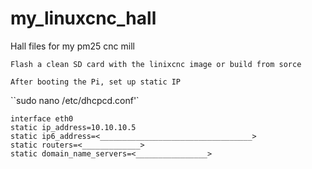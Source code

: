 # my_linuxcnc_hall
Hall files for my pm25 cnc mill

`Flash a clean SD card with the linixcnc image or build from sorce`

``After booting the Pi, set up static IP``

``sudo nano /etc/dhcpcd.conf'`
```
interface eth0
static ip_address=10.10.10.5
static ip6_address=<__________________________________>
static routers=<_____________>
static domain_name_servers=<________________>
```
